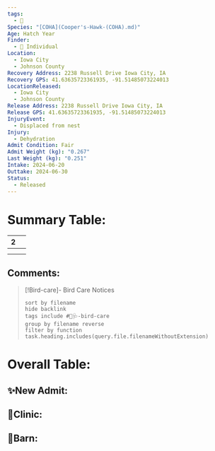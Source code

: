 ```yaml
---
tags:
  - 🦅
Species: "[COHA](Cooper's-Hawk-(COHA).md)"
Age: Hatch Year
Finder:
  - 🧑 Individual
Location:
  - Iowa City
  - Johnson County
Recovery Address: 2238 Russell Drive Iowa City, IA
Recovery GPS: 41.63635723361935, -91.51485073224013
LocationReleased:
  - Iowa City
  - Johnson County
Release Address: 2238 Russell Drive Iowa City, IA
Release GPS: 41.63635723361935, -91.51485073224013
InjuryEvent:
  - Displaced from nest
Injury:
  - Dehydration
Admit Condition: Fair
Admit Weight (kg): "0.267"
Last Weight (kg): "0.251"
Intake: 2024-06-20
Outtake: 2024-06-30
Status:
  - Released
---
```


# Summary Table:

<div><table class="dataview table-view-table"><thead class="table-view-thead"><tr class="table-view-tr-header"><th class="table-view-th"><span></span><span class="dataview small-text">2</span></th><th class="table-view-th"><span></span></th></tr></thead><tbody class="table-view-tbody"><tr><td><span></span></td><td><span></span></td></tr><tr><td><span></span></td><td><span></span></td></tr></tbody></table></div>

## Comments:

> [!Bird-care]- Bird Care Notices
>   ```tasks 
>   sort by filename
>   hide backlink
>   tags include #🦅🩺-bird-care 
>   group by filename reverse
>   filter by function task.heading.includes(query.file.filenameWithoutExtension)
>   ```

# Overall Table:

## ✨New Admit:



## 🏥Clinic:



## 🏡Barn:


